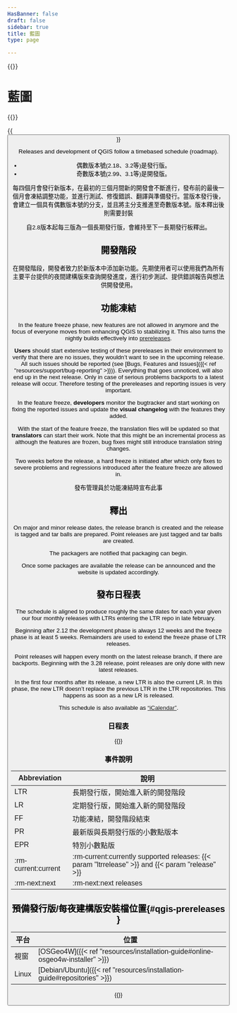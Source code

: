 ```yaml
---
HasBanner: false
draft: false
sidebar: true
title: 藍圖
type: page

---
```

{{<content-start >}}
# 藍圖
{{<roadmap >}}

{{<button class="is-primary1 is-rounded" link="https://qgis.org/schedule.ics" text="Subscribe to the roadmap iCalendar" >}}

Releases and development of QGIS follow a timebased schedule (roadmap).
- 偶數版本號(2.18、3.2等)是發行版。
- 奇數版本號(2.99、3.1等)是開發版。

每四個月會發行新版本，在最初的三個月間新的開發會不斷進行，發布前的最後一個月會凍結調整功能，並進行測試、修復錯誤、翻譯與準備發行。當版本發行後，會建立一個具有偶數版本號的分支，並且將主分支推進至奇數版本號。版本釋出後則需要封裝

自2.8版本起每三版為一個長期發行版，會維持至下一長期發行板釋出。
## 開發階段
在開發階段，開發者致力於新版本中添加新功能。先期使用者可以使用我們為所有主要平台提供的夜間建構版來查詢開發進度，進行初步測試、提供錯誤報告與想法供開發使用。
## 功能凍結
In the feature freeze phase, new features are not allowed in anymore and the focus of everyone moves from enhancing QGIS to stabilizing it. This also turns the nightly builds effectively into [prereleases](#qgis-prereleases).

**Users** should start extensive testing of these prereleases in their environment to verify that there are no issues, they wouldn’t want to see in the upcoming release. All such issues should be reported (see [Bugs, Features and Issues]({{< ref "resources/support/bug-reporting" >}})). Everything that goes unnoticed, will also end up in the next release. Only in case of serious problems backports to a latest release will occur. Therefore testing of the prereleases and reporting issues is very important.

In the feature freeze, **developers** monitor the bugtracker and start working on fixing the reported issues and update the **visual changelog** with the features they added.

With the start of the feature freeze, the translation files will be updated so that **translators** can start their work. Note that this might be an incremental process as although the features are frozen, bug fixes might still introduce translation string changes.

Two weeks before the release, a hard freeze is initiated after which only fixes to severe problems and regressions introduced after the feature freeze are allowed in.

發布管理員於功能凍結時宣布此事
## 釋出
On major and minor release dates, the release branch is created and the release is tagged and tar balls are prepared. Point releases are just tagged and tar balls are created.

The packagers are notified that packaging can begin.

Once some packages are available the release can be announced and the website is updated accordingly.
## 發布日程表
The schedule is aligned to produce roughly the same dates for each year given our four monthly releases with LTRs entering the LTR repo in late february.

Beginning after 2.12 the development phase is always 12 weeks and the freeze phase is at least 5 weeks. Remainders are used to extend the freeze phase of LTR releases.

Point releases will happen every month on the latest release branch, if there are backports. Beginning with the 3.28 release, point releases are only done with new latest releases.

In the first four months after its release, a new LTR is also the current LR. In this phase, the new LTR doesn’t replace the previous LTR in the LTR repositories. This happens as soon as a new LR is released.

This schedule is also available as [“iCalendar”](https://qgis.org/schedule.ics).
### 日程表
{{<csv-table file="csv/schedule.csv" >}}
### 事件說明
| Abbreviation | 說明 |
| --- | --- |
| LTR | 長期發行版，開始進入新的開發階段 |
| LR | 定期發行版，開始進入新的開發階段 |
| FF | 功能凍結，開發階段結束 |
| PR | 最新版與長期發行版的小數點版本 |
| EPR | 特別小數點版 |
| :rm-current:current | :rm-current:currently supported releases: {{< param "ltrrelease" >}} and {{< param "release" >}} |
| :rm-next:next | :rm-next:next releases |

## 預備發行版/每夜建構版安裝檔位置{#qgis-prereleases }
| 平台 | 位置 |
| --- | --- |
| 視窗 | [OSGeo4W]({{< ref "resources/installation-guide#online-osgeo4w-installer" >}}) |
| Linux | [Debian/Ubuntu]({{< ref "resources/installation-guide#repositories" >}}) |

{{<content-end >}}
